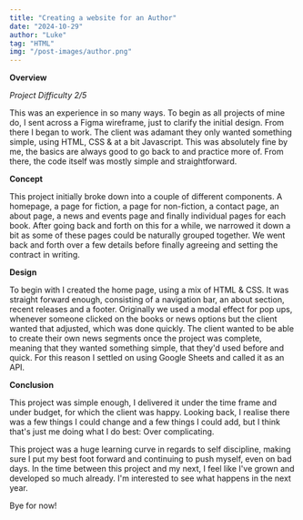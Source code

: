 ```yaml
---
title: "Creating a website for an Author"
date: "2024-10-29"
author: "Luke"
tag: "HTML"
img: "/post-images/author.png"
---
```


**Overview**

*Project Difficulty 2/5*

This was an experience in so many ways. To begin as all projects of mine do, I sent across a Figma wireframe, just to clarify the initial design. From there I began to work. 
The client was adamant they only wanted something simple, using HTML, CSS & at a bit Javascript. This was absolutely fine by me, the basics are always good to go back to and practice more of. 
From there, the code itself was mostly simple and straightforward.

**Concept**

This project initially broke down into a couple of different components. A homepage, a page for fiction, a page for non-fiction, a contact page, an about page, a news and events page and finally individual pages for each book.
After going back and forth on this for a while, we narrowed it down a bit as some of these pages could be naturally grouped together. We went back and forth over a few details before finally agreeing and setting the contract in writing.

**Design**

To begin with I created the home page, using a mix of HTML & CSS. It was straight forward enough, consisting of a navigation bar, an about section, recent releases and a footer. Originally we used a modal effect for pop ups, whenever someone clicked on the books or news options but the client wanted that adjusted, which was done quickly. 
The client wanted to be able to create their own news segments once the project was complete, meaning that they wanted something simple, that they'd used before and quick. For this reason I settled on using Google Sheets and called it as an API. 

**Conclusion**

This project was simple enough, I delivered it under the time frame and under budget, for which the client was happy. Looking back, I realise there was a few things I could change and a few things I could add, but I think that's just me doing what I do best: Over complicating.

This project was a huge learning curve in regards to self discipline, making sure I put my best foot forward and continuing to push myself, even on bad days. In the time between this project and my next, I feel like I've grown and developed so much already. I'm interested to see what happens in the next year.

Bye for now!
